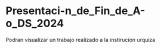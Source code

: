 # Presentaci-n_de_Fin_de_A-o_DS_2024
Podran visualizar un trabajo realizado a la instirución urquiza
